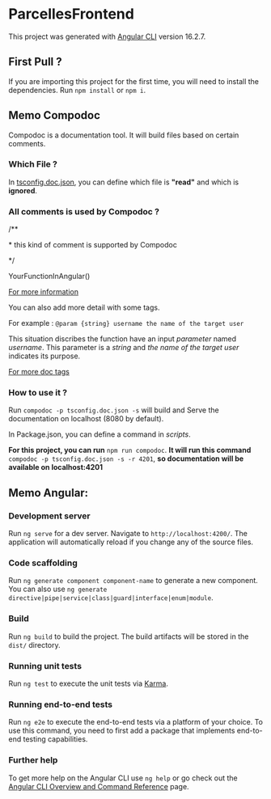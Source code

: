 # ParcellesFrontend

This project was generated with [Angular CLI](https://github.com/angular/angular-cli) version 16.2.7.

## First Pull ?

If you are importing this project for the first time, you will need to install the dependencies.
Run `npm install` or `npm i`.

## Memo Compodoc

Compodoc is a documentation tool. It will build files based on certain comments.

### Which File ?

In [tsconfig.doc.json](https://github.com/RobinPecheurTechnobel/Parcelles-Frontend/blob/dev/tsconfig.doc.json), you can define which file is **"read"** and which is **ignored**.

### All comments is used by Compodoc ?

/\*\*

\* this kind of comment is supported by Compodoc

\*/

YourFunctionInAngular()

[For more information](https://compodoc.app/guides/comments.html)

You can also add more detail with some tags.

For example : `@param {string} username the name of the target user`

This situation discribes the function have an input _parameter_ named _username_. This parameter is a _string_ and _the name of the target user_ indicates its purpose.

[For more doc tags](https://compodoc.app/guides/jsdoc-tags.html)

### How to use it ?

Run `compodoc -p tsconfig.doc.json -s` will build and Serve the documentation on localhost (8080 by default).

In Package.json, you can define a command in _scripts_. 

**For this project, you can run** `npm run compodoc`. **It will run this command** `compodoc -p tsconfig.doc.json -s -r 4201`, **so documentation will be available on localhost:4201**

## Memo Angular:

### Development server

Run `ng serve` for a dev server. Navigate to `http://localhost:4200/`. The application will automatically reload if you change any of the source files.

### Code scaffolding

Run `ng generate component component-name` to generate a new component. You can also use `ng generate directive|pipe|service|class|guard|interface|enum|module`.

### Build

Run `ng build` to build the project. The build artifacts will be stored in the `dist/` directory.

### Running unit tests

Run `ng test` to execute the unit tests via [Karma](https://karma-runner.github.io).

### Running end-to-end tests

Run `ng e2e` to execute the end-to-end tests via a platform of your choice. To use this command, you need to first add a package that implements end-to-end testing capabilities.

### Further help

To get more help on the Angular CLI use `ng help` or go check out the [Angular CLI Overview and Command Reference](https://angular.io/cli) page.
